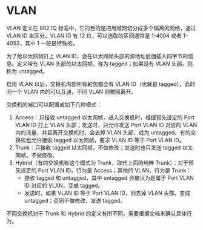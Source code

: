 # VLAN

VLAN 定义在 802.1Q 标准中，它的目的是把局域网切分成多个隔离的网络，通过 VLAN ID 来区分。VLAN ID 有 12 位，可以选取的区间通常是 1-4094 或者 1-4093，其中 1 一般是特殊的。

为了给以太网帧打上 VLAN ID，会在以太网帧头部的源地址后面插入四字节的信息。定义带有 VLAN 头部的以太网帧，称为 tagged；如果没有 VLAN 头部，则称为 untagged。

启用 VLAN 以后，交换机内部所有的包都会有 VLAN ID（也就是 tagged），此时同一个 VLAN 内的可以互通，不同 VLAN 则被隔离开。

交换机的端口可以配置成如下几种模式：

1. Access：只接收 untagged 以太网帧，进入交换机时，根据预先设定的 Port VLAN ID 打上 VLAN 头部；发送时，只允许发送 Port VLAN ID 对应的 VLAN 内的流量，并且离开交换机时，会去掉 VLAN 头部，成为 untagged。有的交换机也允许接收 tagged 以太网帧，要求 VLAN ID 等于 Port VLAN ID。
2. Trunk：只接收 tagged 以太网帧，不做修改；发送时也只发送 tagged 以太网帧，不做修改。
2. Hybrid（有的交换机称这个模式为 Trunk，取代上面的纯粹 Trunk）：对于预先设定的 Port VLAN ID，行为是 Access；其他的 VLAN，行为是 Trunk：
    - 接收 tagged 和 untagged，其中 untagged 会被认为是属于 Port VLAN ID 对应的 VLAN，变成 tagged。
    - 发送时，如果 VLAN ID 等于 Port VLAN ID，则去掉 VLAN 头部，变成 untagged；否则不做修改，发送 tagged。

不同交换机对于 Trunk 和 Hybrid 的定义有所不同，需要根据文档来确认具体行为。
